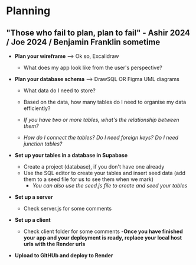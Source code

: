 # Planning

## "Those who fail to plan, plan to fail" - Ashir 2024 / Joe 2024 / Benjamin Franklin sometime

- **Plan your wireframe** --> Ok so, Excalidraw

  - What does my app look like from the user's perspective?

- **Plan your database schema** --> DrawSQL OR Figma UML diagrams

  - What data do I need to store?
  - Based on the data, how many tables do I need to organise my data efficiently?

  - _If you have two or more tables, what's the relationship between them?_
  - _How do I connect the tables? Do I need foreign keys? Do I need junction tables?_

- **Set up your tables in a database in Supabase**

  - Create a project (database), if you don't have one already
  - Use the SQL editor to create your tables and insert seed data (add them to a seed file for us to see them when we mark)
    - _You can also use the seed.js file to create and seed your tables_

- **Set up a server**

  - Check server.js for some comments

- **Set up a client**

  - Check client folder for some comments -**Once you have finished your app and your deployment is ready, replace your local host urls with the Render urls**

- **Upload to GitHUb and deploy to Render**
